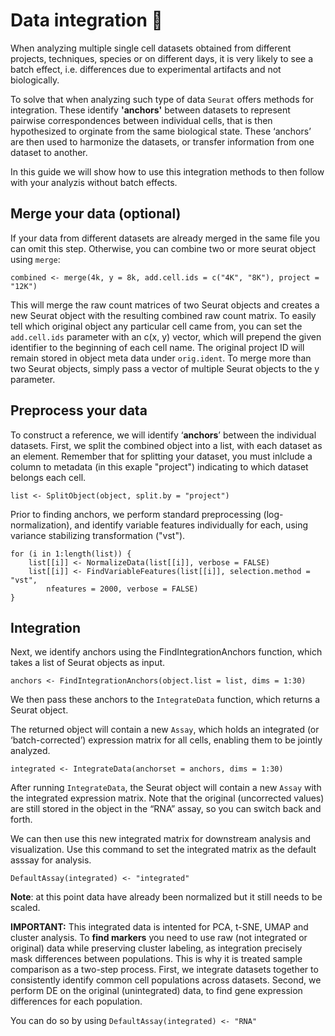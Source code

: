 # Data integration :busts_in_silhouette:

When analyzing multiple single cell datasets obtained from different projects, techniques, species or on different days, it is very likely to see a batch effect, i.e. differences due to experimental artifacts and not biologically.

To solve that when analyzing such type of data `Seurat` offers methods for integration. These identify **'anchors'** between datasets to represent pairwise correspondences between individual cells, that is then hypothesized to orginate from the same biological state. These ‘anchors’ are then used to harmonize the datasets, or transfer information from one dataset to another.

In this guide we will show how to use this integration methods to then follow with your analyzis without batch effects.

## Merge your data (optional)
If your data from different datasets are already merged in the same file you can omit this step. Otherwise, you can combine two or more seurat object using `merge`:

````
combined <- merge(4k, y = 8k, add.cell.ids = c("4K", "8K"), project = "12K")
````

This will merge the raw count matrices of two Seurat objects and creates a new Seurat object with the resulting combined raw count matrix. To easily tell which original object any particular cell came from, you can set the `add.cell.ids` parameter with an c(x, y) vector, which will prepend the given identifier to the beginning of each cell name. The original project ID will remain stored in object meta data under `orig.ident`. To merge more than two Seurat objects, simply pass a vector of multiple Seurat objects to the y parameter.

## Preprocess your data
To construct a reference, we will identify ‘**anchors**’ between the individual datasets. First, we split the combined object into a list, with each dataset as an element. Remember that for splitting your dataset, you must inlclude a column to metadata (in this exaple "project") indicating to which dataset belongs each cell.
````
list <- SplitObject(object, split.by = "project")
````

Prior to finding anchors, we perform standard preprocessing (log-normalization), and identify variable features individually for each, using variance stabilizing transformation ("vst").

````
for (i in 1:length(list)) {
    list[[i]] <- NormalizeData(list[[i]], verbose = FALSE)
    list[[i]] <- FindVariableFeatures(list[[i]], selection.method = "vst", 
        nfeatures = 2000, verbose = FALSE)
}
````

## Integration
Next, we identify anchors using the FindIntegrationAnchors function, which takes a list of Seurat objects as input. 

````
anchors <- FindIntegrationAnchors(object.list = list, dims = 1:30)
````

We then pass these anchors to the `IntegrateData` function, which returns a Seurat object.

The returned object will contain a new `Assay`, which holds an integrated (or ‘batch-corrected’) expression matrix for all cells, enabling them to be jointly analyzed.

````
integrated <- IntegrateData(anchorset = anchors, dims = 1:30)
````

After running `IntegrateData`, the Seurat object will contain a new `Assay` with the integrated expression matrix. Note that the original (uncorrected values) are still stored in the object in the “RNA” assay, so you can switch back and forth.

We can then use this new integrated matrix for downstream analysis and visualization. Use this command to set the integrated matrix as the default asssay for analysis. 
````
DefaultAssay(integrated) <- "integrated"
````
**Note**: at this point data have already been normalized but it still needs to be scaled.

**IMPORTANT:** This integrated data is intented for PCA, t-SNE, UMAP and cluster analysis. To **find markers** you need to use raw (not integrated or original) data while preserving cluster labeling, as integration precisely mask differences between populations. This is why it is treated sample comparison as a two-step process. First, we integrate datasets together to consistently identify common cell populations across datasets. Second, we perform DE on the original (unintegrated) data, to find gene expression differences for each population. 

You can do so by using `DefaultAssay(integrated) <- "RNA"`
